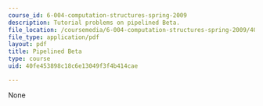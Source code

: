 ```yaml
---
course_id: 6-004-computation-structures-spring-2009
description: Tutorial problems on pipelined Beta.
file_location: /coursemedia/6-004-computation-structures-spring-2009/40fe453898c18c6e13049f3f4b414cae_MIT6_004s09_tutor21.pdf
file_type: application/pdf
layout: pdf
title: Pipelined Beta
type: course
uid: 40fe453898c18c6e13049f3f4b414cae

---
```

None
